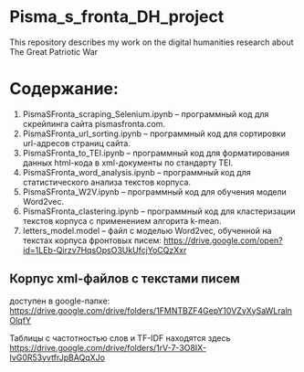 # Pisma_s_fronta_DH_project
This repository describes my work on the digital humanities research about The Great Patriotic War

# Содержание:

1)	PismaSFronta_scraping_Selenium.ipynb – программный код для скрейпинга сайта pismasfronta.com.
2)	PismaSFronta_url_sorting.ipynb – программный код для сортировки url-адресов страниц сайта.
3)	PismaSFronta_to_TEI.ipynb – программный код для форматирования данных html-кода в xml-документы по стандарту TEI.
4)	PismaSFronta_word_analysis.ipynb – программный код для статистического анализа текстов корпуса.
5)	PismaSFronta_W2V.ipynb – программный код для обучения модели Word2vec.
6)	PismaSFronta_clastering.ipynb – программный код для кластеризации текстов корпуса с применением алгорита k-mean.
7)	letters_model.model – файл с моделью Word2vec, обученной на текстах корпуса фронтовых писем: https://drive.google.com/open?id=1LEb-Qirzv7HqsOpsO3UkUfcjYoCQzXxr

## Корпус xml-файлов с текстами писем ## 
доступен в google-папке: https://drive.google.com/drive/folders/1FMNTBZF4GepY10VZyXySaWLralnOlqfY

Таблицы с частотностью слов и TF-IDF находятся здесь
https://drive.google.com/drive/folders/1rV-7-3O8IX-IvG0R53yvtfrJpBAQqXJo
